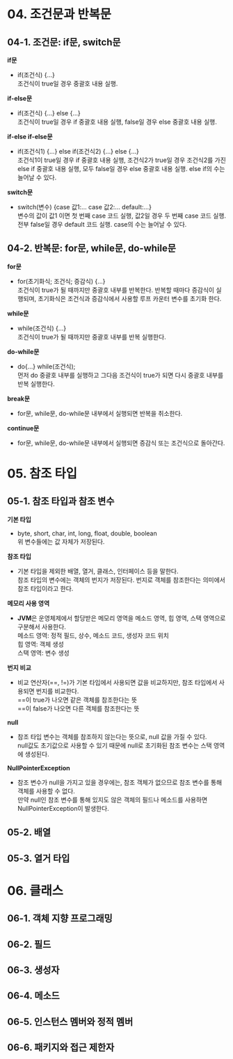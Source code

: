 # 04. 조건문과 반복문

## 04-1. 조건문: if문, switch문

**if문**

- if(조건식) {…}  
  조건식이 true일 경우 중괄호 내용 실행.

**if-else문**

- if(조건식) {…} else {…}  
  조건식이 true일 경우 if 중괄호 내용 실행, false일 경우 else 중괄호 내용 실행.

**if-else if-else문**

- if(조건식1) {…} else if(조건식2) {…} else {…}  
  조건식1이 true일 경우 if 중괄호 내용 실행, 조건식2가 true일 경우 조건식2를 가진 else if 중괄호 내용 실행, 모두 false일 경우 else 중괄호 내용 실행. else if의 수는 늘어날 수 있다.

**switch문**

- switch(변수) {case 값1:… case 값2:… default:…}  
  변수의 값이 값1 이면 첫 번째 case 코드 실행, 값2일 경우 두 번째 case 코드 실행. 전부 false일 경우 default 코드 실행. case의 수는 늘어날 수 있다.

## 04-2. 반복문: for문, while문, do-while문

**for문**

- for(초기화식; 조건식; 증감식) {…}  
  조건식이 true가 될 때까지만 중괄호 내부를 반복한다. 반복할 때마다 증감식이 실행되며, 초기화식은 조건식과 증감식에서 사용할 루프 카운터 변수를 초기화 한다.

**while문**

- while(조건식) {…}  
  조건식이 true가 될 때까지만 중괄호 내부를 반복 실행한다.

**do-while문**

- do{…} while(조건식);  
  먼저 do 중괄호 내부를 실행하고 그다음 조건식이 true가 되면 다시 중괄호 내부를 반복 실행한다.

**break문**

- for문, while문, do-while문 내부에서 실행되면 반복을 취소한다.

**continue문**

- for문, while문, do-while문 내부에서 실행되면 증감식 또는 조건식으로 돌아간다.

# 05. 참조 타입

## 05-1. 참조 타입과 참조 변수

**기본 타입**

- byte, short, char, int, long, float, double, boolean  
  위 변수들에는 값 자체가 저장된다.

**참조 타입**

- 기본 타입을 제외한 배열, 열거, 클래스, 인터페이스 등을 말한다.  
  참조 타입의 변수에는 객체의 번지가 저장된다. 번지로 객체를 참조한다는 의미에서 참조 타입이라고 한다.

**메모리 사용 영역**

- **JVM**은 운영체제에서 할당받은 메모리 영역을 메소드 영역, 힙 영역, 스택 영역으로 구분해서 사용한다.  
  메소드 영역: 정적 필드, 상수, 메소드 코드, 생성자 코드 위치  
  힙 영역: 객체 생성  
  스택 영역: 변수 생성

**번지 비교**

- 비교 연산자(==, !=)가 기본 타입에서 사용되면 값을 비교하지만, 참조 타입에서 사용되면 번지를 비교한다.  
  ==이 true가 나오면 같은 객체를 참조한다는 뜻  
  ==이 false가 나오면 다른 객체를 참조한다는 뜻

**null**

- 참조 타입 변수는 객체를 참조하지 않는다는 뜻으로, null 값을 가질 수 있다.  
  null값도 초기값으로 사용할 수 있기 때문에 null로 초기화된 참조 변수는 스택 영역에 생성된다.

**NullPointerException**

- 참조 변수가 null을 가지고 있을 경우에는, 참조 객체가 없으므로 참조 변수를 통해 객체를 사용할 수 없다.  
  만약 null인 참조 변수를 통해 있지도 않은 객체의 필드나 메소드를 사용하면 NullPointerException이 발생한다.

## 05-2. 배열

## 05-3. 열거 타입

# 06. 클래스

## 06-1. 객체 지향 프로그래밍

## 06-2. 필드

## 06-3. 생성자

## 06-4. 메소드

## 06-5. 인스턴스 멤버와 정적 멤버

## 06-6. 패키지와 접근 제한자
